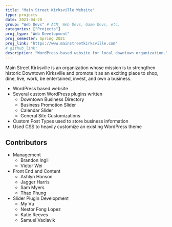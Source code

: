 ```yaml
---
title: "Main Street Kirksville Website"
type: projects
date: 2021-04-20
group: "Web Devs" # ACM, Web Devs, Game Devs, etc.
categories: ["Projects"]
proj_type: "Web Development"
proj_semester: Spring 2021
proj_link: "https://www.mainstreetkirksville.com"
# github_link:
description: "WordPress-based website for local downtown organization."
---
```


Main Street Kirksville is an organization whose mission is to strengthen historic Downtown Kirksville and promote it as an exciting place to shop, dine, live, work, be entertained, invest, and own a business.

+ WordPress based website
+ Several custom WordPress plugins written
    + Downtown Business Directory
    + Business Promotion Slider
    + Calendar Slider
    + General Site Customizations
+ Custom Post Types used to store business information
+ Used CSS to heavily customize an existing WordPress theme

## Contributors

+ Management
    + Brandon Ingli
    + Victor Wei
+ Front End and Content
    + Ashlyn Hanson
    + Jagger Harris
    + Sam Myers
    + Thao Phung
+ Slider Plugin Development
    + My Vu
    + Nestor Fong Lopez
    + Katie Reeves
    + Samuel Vaclavik